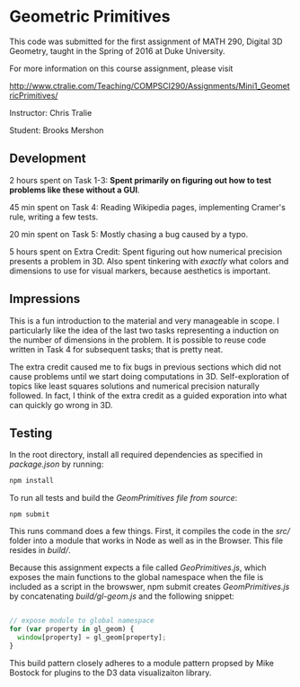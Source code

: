 # Geometric Primitives

This code was submitted for the first assignment of MATH 290, Digital 3D Geometry, taught in the Spring of 2016 at Duke University.

For more information on this course assignment, please visit

http://www.ctralie.com/Teaching/COMPSCI290/Assignments/Mini1_GeometricPrimitives/

Instructor: Chris Tralie

Student: Brooks Mershon

## Development

2 hours spent on Task 1-3: **Spent primarily on figuring out how to test problems like these without a GUI**.

45 min spent on Task 4: Reading Wikipedia pages, implementing Cramer's rule, writing a few tests.

20 min spent on Task 5: Mostly chasing a bug caused by a typo.

5 hours spent on Extra Credit: Spent figuring out how numerical precision presents a problem in 3D. Also spent tinkering with *exactly* what colors and dimensions to use for visual markers, because aesthetics is important.

## Impressions

This is a fun introduction to the material and very manageable in scope. I particularly like the idea of the last two tasks representing a induction on the number of dimensions in the problem. It is possible to reuse code written in Task 4 for subsequent tasks; that is pretty neat.

The extra credit caused me to fix bugs in previous sections which did not cause problems until we start doing computations in 3D. Self-exploration of topics like least squares solutions and numerical precision naturally followed. In fact, I think of the extra credit as a guided exporation into what can quickly go wrong in 3D.

## Testing

In the root directory, install all required dependencies as specified in *package.json* by running:

```bash
npm install
```

To run all tests and build the *GeomPrimitives file from source*:

```
npm submit
```

This runs command does a few things. First, it compiles the code in the *src/* folder into a module that works in Node as well as in the Browser. This file resides in *build/*.

Because this assignment expects a file called *GeoPrimitives.js*, which exposes the main functions to the global namespace when the file is included as a script in the browswer, npm submit creates *GeomPrimitives.js* by concatenating *build/gl-geom.js* and the following snippet:

```js

// expose module to global namespace
for (var property in gl_geom) {
  window[property] = gl_geom[property];
}
```

This build pattern closely adheres to a module pattern propsed by Mike Bostock for plugins to the D3 data visualizaiton library.